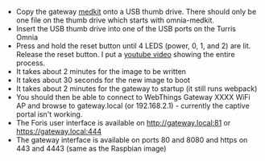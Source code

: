* Copy the gateway [medkit](https://s3-us-west-1.amazonaws.com/mozillagatewayimages/images/omnia-medkit-moziot-0.9.0-3.tar.gz) onto a USB thumb drive. There should only be one file on the thumb drive which starts with omnia-medkit.
* Insert the USB thumb drive into one of the USB ports on the Turris Omnia
* Press and hold the reset button until 4 LEDS (power, 0, 1, and 2) are lit. Release the reset button. I put a [youtube video](https://youtu.be/aSOtBaTHLk0) showing the entire process.
* It takes about 2 minutes for the image to be written
* It takes about 30 seconds for the new image to boot
* It takes about 2 minutes for the gateway to startup (it still runs webpack)
* You should then be able to connect to WebThings Gateway XXXX WiFi AP and browse to gateway.local (or 192.168.2.1) - currently the captive portal isn't working.
* The Foris user interface is available on http://gateway.local:81 or https://gateway.local:444
* The gateway interface is available on ports 80 and 8080 and https on 443 and 4443 (same as the Raspbian image)

